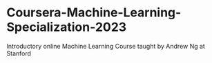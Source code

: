 # Coursera-Machine-Learning-Specialization-2023
Introductory online Machine Learning Course taught by Andrew Ng at Stanford
